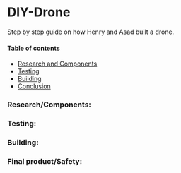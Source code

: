 # DIY-Drone
Step by step guide on how Henry and Asad built a drone.
#### Table of contents
* [Research and Components]()
* [Testing]()
* [Building]()
* [Conclusion]()



### Research/Components:

### Testing:

### Building:

### Final product/Safety:
